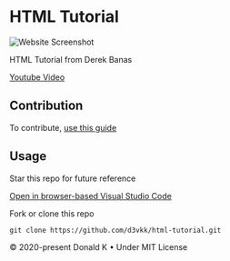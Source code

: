 # HTML Tutorial

![Website Screenshot](https://github.com/d3vkk/html-tutorial/blob/master/screenshot.png)

HTML Tutorial from Derek Banas

[Youtube Video](https://www.youtube.com/watch?v=kDyJN7qQETA)

## Contribution

To contribute, [use this guide](https://github.com/d3vkk/open-source/blob/master/CONTRIBUTING.md)

## Usage

Star this repo for future reference

[Open in browser-based Visual Studio Code](https://vscode.dev//github/d3vkk/html-tutorial)

Fork or clone this repo
```
git clone https://github.com/d3vkk/html-tutorial.git
```

© 2020-present Donald K • Under MIT License
